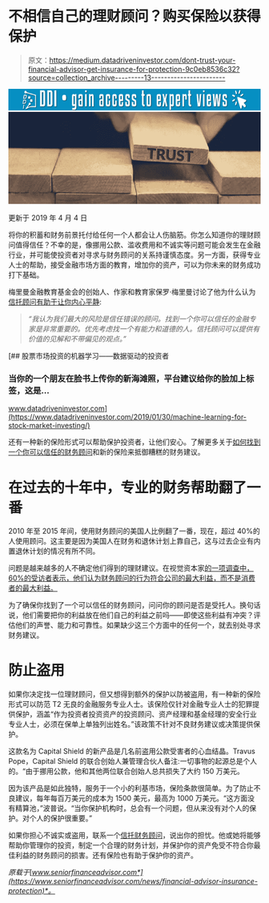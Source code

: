# 不相信自己的理财顾问？购买保险以获得保护

> 原文：<https://medium.datadriveninvestor.com/dont-trust-your-financial-advisor-get-insurance-for-protection-9c0eb8536c32?source=collection_archive---------13----------------------->

[![](img/3cf4163ea5fe6c14db9157d9e70acf60.png)](http://www.track.datadriveninvestor.com/1B9E)![](img/9064283183acc1f5a45680cbaca41bb1.png)

更新于 2019 年 4 月 4 日

将你的积蓄和财务前景托付给任何一个人都会让人伤脑筋。你怎么知道你的理财顾问值得信任？不幸的是，像挪用公款、滥收费用和不诚实等问题可能会发生在金融行业，并可能使投资者对寻求与财务顾问的关系持谨慎态度。另一方面，获得专业人士的帮助，接受金融市场方面的教育，增加你的资产，可以为你未来的财务成功打下基础。

梅里曼金融教育基金会的创始人、作家和教育家保罗·梅里曼讨论了他为什么认为[信托顾问有助于让你内心平静](https://www.seniorfinanceadvisor.com/news/financial-advice-hope-for-the-best-prepare-for-the-worst):

> *“我认为我们最大的风险是信任错误的顾问。找到一个你可以信任的金融专家是非常重要的。优先考虑找一个有能力和道德的人。信托顾问可以提供有价值的见解和不带偏见的观点。”*

[](https://www.datadriveninvestor.com/2019/01/30/machine-learning-for-stock-market-investing/) [## 股票市场投资的机器学习——数据驱动的投资者

### 当你的一个朋友在脸书上传你的新海滩照，平台建议给你的脸加上标签，这是…

www.datadriveninvestor.com](https://www.datadriveninvestor.com/2019/01/30/machine-learning-for-stock-market-investing/) 

还有一种新的保险形式可以帮助保护投资者，让他们安心。了解更多关于[如何找到一个你可以信任的财务顾问](https://www.seniorfinanceadvisor.com/news/personal-finance-advisors-you-can-trust)和新的保险来抵御糟糕的财务建议。

# 在过去的十年中，专业的财务帮助翻了一番

2010 年至 2015 年间，使用财务顾问的美国人比例翻了一番，现在，超过 40%的人使用顾问。这主要是因为美国人在财务和退休计划上靠自己，这与过去企业有内置退休计划的情况有所不同。

问题是越来越多的人不确定他们得到的理财建议。在视觉资本家[的一项调查中，60%的受访者表示，他们认为财务顾问的行为符合公司的最大利益，而不是消费者的最大利益。](https://www.visualcapitalist.com/find-financial-advisor-can-trust/)

为了确保你找到了一个可以信任的财务顾问，问问你的顾问是否是受托人。换句话说，他们需要把你的利益放在他们自己的利益之前吗——即使这些利益有冲突？评估他们的声誉、能力和可靠性。如果缺少这三个方面中的任何一个，就去别处寻求财务建议。

# 防止盗用

如果你决定找一位理财顾问，但又想得到额外的保护以防被盗用，有一种新的保险形式可以防范 T2 无良的金融服务专业人士。该保险仅针对金融专业人士的犯罪提供保护，涵盖“作为投资者投资资产的投资顾问、资产经理和基金经理的安全行业专业人士，必须在保单上单独列出姓名。”该政策不针对不良财务建议或决策提供保护。

这款名为 Capital Shield 的新产品是几名前盗用公款受害者的心血结晶。Travus Pope，Capital Shield 的联合创始人兼管理合伙人备注:一切事物的起源总是个人的。“由于挪用公款，他和其他两位联合创始人总共损失了大约 150 万美元。

因为该产品是如此独特，服务于一个小的利基市场，保险条款很简单。为了防止不良建议，每年每百万美元的成本为 1500 美元，最高为 1000 万美元。“这方面没有精算池，”波普说。“当你保护机构时，总会有一个问题，但从来没有对个人的保护。对个人的保护很重要。”

如果你担心不诚实或盗用，联系一个[信托财务顾问](https://www.seniorfinanceadvisor.com/resources/how-to-find-a-financial-advisor)，说出你的担忧。他或她将能够帮助你管理你的投资，制定一个合理的财务计划，并保护你的资产免受不符合你最佳利益的财务顾问的损害。还有保险也有助于保护你的资产。

*原载于*[*www.seniorfinanceadvisor.com*](https://www.seniorfinanceadvisor.com/news/financial-advisor-insurance-protection)*。*